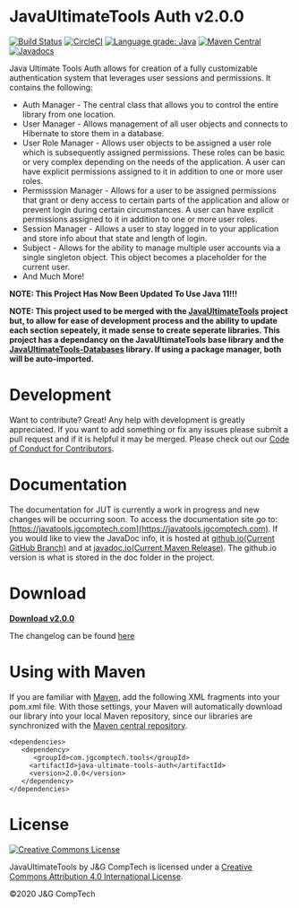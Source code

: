# JavaUltimateTools Auth v2.0.0
[![Build Status](https://travis-ci.org/JGCompTech/JavaUltimateTools-Auth.svg?branch=master)](https://travis-ci.org/JGCompTech/JavaUltimateTools-Auth) [![CircleCI](https://circleci.com/gh/JGCompTech/JavaUltimateTools-Auth.svg?style=svg)](https://circleci.com/gh/JGCompTech/JavaUltimateTools-Auth) [![Language grade: Java](https://img.shields.io/lgtm/grade/java/g/JGCompTech/JavaUltimateTools-Auth.svg?logo=lgtm&logoWidth=18)](https://lgtm.com/projects/g/JGCompTech/JavaUltimateTools-Auth/context:java) [![Maven Central](https://maven-badges.herokuapp.com/maven-central/com.jgcomptech.tools/java-ultimate-tools-auth/badge.svg?style=flat-square)](https://maven-badges.herokuapp.com/maven-central/com.jgcomptech.tools/java-ultimate-tools-auth/) [![Javadocs](http://www.javadoc.io/badge/com.jgcomptech.tools/java-ultimate-tools-auth.svg?style=flat-square)](http://www.javadoc.io/doc/com.jgcomptech.tools/java-ultimate-tools-auth)

Java Ultimate Tools Auth allows for creation of a fully customizable authentication system that leverages user sessions and permissions. It contains the following:
- Auth Manager - The central class that allows you to control the entire library from one location.
- User Manager - Allows management of all user objects and connects to Hibernate to store them in a database.
- User Role Manager - Allows user objects to be assigned a user role which is subsequently assigned permissions. These roles can be basic or very complex depending on the needs of the application. A user can have explicit permissions assigned to it in addition to one or more user roles.
- Permisssion Manager - Allows for a user to be assigned permissions that grant or deny access to certain parts of the application and allow or prevent login during certain circumstances. A user can have explicit permissions assigned to it in addition to one or more user roles.
- Session Manager - Allows a user to stay logged in to your application and store info about that state and length of login.
- Subject - Allows for the ability to manage multiple user accounts via a single singleton object. This object becomes a placeholder for the current user.
- And Much More!

**NOTE: This Project Has Now Been Updated To Use Java 11!!!**

**NOTE: This project used to be merged with the [JavaUltimateTools](https://github.com/JGCompTech/JavaUltimateTools) project but, to allow for ease of development process and the ability to update each section sepeately, it made sense to create seperate libraries.
This project has a dependancy on the JavaUltimateTools base library and the [JavaUltimateTools-Databases](https://github.com/JGCompTech/JavaUltimateTools-Databases) library.
If using a package manager, both will be auto-imported.**

# Development
Want to contribute? Great!
Any help with development is greatly appreciated. If you want to add something or fix any issues please submit a pull request and if it is helpful it may be merged. Please check out our [Code of Conduct for Contributors](https://github.com/JGCompTech/JavaUltimateTools/blob/master/code-of-conduct.md).

# Documentation
The documentation for JUT is currently a work in progress and new changes will be occurring soon.
To access the documentation site go to: [https://javatools.jgcomptech.com](https://javatools.jgcomptech.com).
If you would like to view the JavaDoc info, it is hosted at [github.io(Current GitHub Branch)](https://jgcomptech.github.io/JavaUltimateTools-Auth/) and at [javadoc.io(Current Maven Release)](http://www.javadoc.io/doc/com.jgcomptech.tools/java-ultimate-tools-auth). The github.io version is what is stored in the doc folder in the project.

# Download
**[Download v2.0.0](https://github.com/JGCompTech/JavaUltimateTools-Databases/releases/tag/v2.0.0)**

The changelog can be found [here](https://javatools.jgcomptech.com/changelog/)

# Using with Maven
If you are familiar with [Maven](http://maven.apache.org), add the following XML
fragments into your pom.xml file. With those settings, your Maven will automatically download our library into your local Maven repository, since our libraries are synchronized with the [Maven central repository](http://repo1.maven.org/maven2/com/jgcomptech/tools/java-ultimate-tools/).

    <dependencies>
       <dependency>
          <groupId>com.jgcomptech.tools</groupId>
         <artifactId>java-ultimate-tools-auth</artifactId>
         <version>2.0.0</version>
       </dependency>
    </dependencies>

# License
[![Creative Commons License](https://i.creativecommons.org/l/by/4.0/88x31.png)](http://creativecommons.org/licenses/by/4.0/)

JavaUltimateTools by J&G CompTech is licensed under a [Creative Commons Attribution 4.0 International License](http://creativecommons.org/licenses/by/4.0/).

&copy;2020 J&amp;G CompTech
